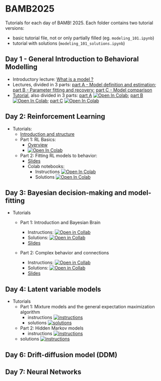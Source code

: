 # BAMB2025

Tutorials for each day of BAMB! 2025. Each folder contains two tutorial versions:
- basic tutorial file, not or only partially filled (eg. `modeling_101.ipynb`)
- tutorial with solutions (`modeling_101_solutions.ipynb`)

## Day 1 - General Introduction to Behavioral Modelling
- Introductory lecture: [What is a model ?](slides_lectures/BAMB_whatisamodel_2025.pdf)
- Lectures, divided in 3 parts: [part A - Model definition and estimation](slides_lectures/BAMB!%202025%20Lecture%201A%20-%20Model%20definition%20and%20estimation.pdf); [part B - Parameter fitting and recovery](slides_lectures/BAMB!%202025%20Lecture%201B%20-%20Parameter%20fitting%20and%20recovery.pdf); [part C - Model comparison](slides_lectures/BAMB2025_1C_Rouault_modelComparison.pdf)
- [Tutorial](Day_1_modeling_101), also divided in 3 parts: [part A](Day_1_modeling_101/tutorial_1A.ipynb) [![Open In Colab](https://colab.research.google.com/assets/colab-badge.svg)](https://colab.research.google.com/github/bambschool/BAMB2025/blob/main/Day_1_modeling_101/tutorial_1A.ipynb); [part B](Day_1_modeling_101/tutorial_1B.ipynb) [![Open In Colab](https://colab.research.google.com/assets/colab-badge.svg)](https://colab.research.google.com/github/bambschool/BAMB2025/blob/main/Day_1_modeling_101/tutorial_1B.ipynb); [part C](Day_1_modeling_101/tutorial_1C.ipynb) [![Open In Colab](https://colab.research.google.com/assets/colab-badge.svg)](https://colab.research.google.com/github/bambschool/BAMB2025/blob/main/Day_1_modeling_101/tutorial_1C.ipynb)

## Day 2: Reinforcement Learning

- Tutorials:
  - [Introduction and structure](./Day_2_reinforcement_learning/README.md)
  - Part 1: RL Basics:
    - [Overview](./Day_2_reinforcement_learning/part1_rl_basics/README.md)
    - [![Open In Colab](https://colab.research.google.com/assets/colab-badge.svg)](https://colab.research.google.com/github/bambschool/BAMB2025/blob/main/Day_2_reinforcement_learning/part1_rl_basics/tutorial_2a.ipynb)
  - Part 2: Fitting RL models to behavior:
    - [Slides](./slides_lectures/BAMB2025_2B_fitting_RL_models.pdf)
    - Colab notebooks:
      - Instructions [![Open In Colab](https://colab.research.google.com/assets/colab-badge.svg)](https://colab.research.google.com/github/bambschool/BAMB2025/blob/main/Day_2_reinforcement_learning/part2_fitting_rl_models/tutorial_2B_RL_instructions.ipynb)
      - Solutions [![Open In Colab](https://colab.research.google.com/assets/colab-badge.svg)](https://colab.research.google.com/github/bambschool/BAMB2025/blob/main/Day_2_reinforcement_learning/part2_fitting_rl_models/tutorial_2B_RL_solutions.ipynb)


## Day 3: Bayesian decision-making and model-fitting

- Tutorials
  - Part 1: Introduction and Bayesian Brain
    - Instructions: [![Open in Collab](https://colab.research.google.com/assets/colab-badge.svg)](https://colab.research.google.com/github/bambschool/BAMB2025/blob/main/Day_3_Bayes/Bayes_Tutorial_Part1_Instructions.ipynb)
    - Solutions: [![Open in Collab](https://colab.research.google.com/assets/colab-badge.svg)](https://colab.research.google.com/github/bambschool/BAMB2025/blob/main/Day_3_Bayes/Bayes_Tutorial_Part1_Solutions.ipynb)
    - [Slides](./Day_3_Bayes/BAMB_bayes_tutorial_part1.pdf)

  - Part 2: Complex behavior and connections
    - Instructions: [![Open in Collab](https://colab.research.google.com/assets/colab-badge.svg)](https://colab.research.google.com/github/bambschool/BAMB2025/blob/main/Day_3_Bayes/Bayes_Tutorial_Part2_Instructions.ipynb)
    - Solutions: [![Open in Collab](https://colab.research.google.com/assets/colab-badge.svg)](https://colab.research.google.com/github/bambschool/BAMB2025/blob/main/Day_3_Bayes/Bayes_Tutorial_Part2_Solutions.ipynb)
    - [Slides](./Day_3_Bayes/BAMB_bayes_tutorial_part2.pdf)


## Day 4: Latent variable models

- Tutorials
  - Part 1: Mixture models and the general expectation maximization algorithm
    - instructions [![instructions](https://colab.research.google.com/assets/colab-badge.svg)](https://colab.research.google.com/github/bambschool/BAMB2025/blob/main/Day_4_latent_variable_models/mixture-models-EM.ipynb)
    - solutions [![solutions](https://colab.research.google.com/assets/colab-badge.svg)](https://colab.research.google.com/github/bambschool/BAMB2025/blob/main/Day_4_latent_variable_models/mixture-models-EM_solutions.ipynb)
  - Part 2: Hidden Markov models
    - instructions [![instructions](https://colab.research.google.com/assets/colab-badge.svg)](https://colab.research.google.com/github/bambschool/BAMB2025/blob/main/Day_4_latent_variable_models/hidden-markov-models.ipynb)
   - solutions [![instructions](https://colab.research.google.com/assets/colab-badge.svg)](https://colab.research.google.com/github/bambschool/BAMB2025/blob/main/Day_4_latent_variable_models/hidden-markov-models_solutions.ipynb)

## Day 6: Drift-diffusion model (DDM)

## Day 7: Neural Networks
